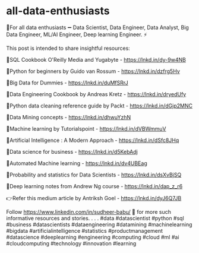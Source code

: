 # all-data-enthusiasts
🔖For all data enthusiasts ➖ Data Scientist, Data Engineer, Data Analyst, Big Data Engineer, ML/AI Engineer, Deep learning Engineer. ⚡


This post is intended to share insightful resources:

🎯SQL Cookbook O'Reilly Media and Yugabyte - https://lnkd.in/dy-9w4NB

🎯Python for beginners by Guido van Rossum - https://lnkd.in/dzfrg5Hv

🎯Big Data for Dummies - https://lnkd.in/duMfSRrJ

🎯Data Engineering Cookbook by Andreas Kretz - https://lnkd.in/dryedUfy

🎯Python data cleaning reference guide by Packt - https://lnkd.in/dGjp2MNC

🎯Data Mining concepts - https://lnkd.in/dhwuYzhN

🎯Machine learning by Tutorialspoint - https://lnkd.in/dVBWmmuV 

🎯Artificial Intelligence : A Modern Approach -  https://lnkd.in/dSfc8JHq

🎯Data science for business - https://lnkd.in/d5KebAdj

🎯Automated Machine learning - https://lnkd.in/dv4UBEag

🎯Probability and statistics for Data Scientists - https://lnkd.in/dsXvBjSQ

🎯Deep learning notes from Andrew Ng course - https://lnkd.in/dap_z_r6

👉Refer this medium article by Antriksh Goel - https://lnkd.in/dyJ6Q7JB


Follow https://www.linkedin.com/in/sudheer-babu/ 🔺 for more such informative resources and stories.
.
.
.
#data #datascientist #python #sql #business #datascientists #dataengineering #datamining #machinelearning #bigdata #artificialintelligence #statistics #productmanagement #datascience #deeplearning #engineering #computing #cloud #ml #ai #cloudcomputing #technology #innovation #learning

